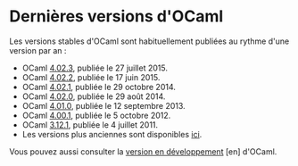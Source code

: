 <!-- ((! set title Versions !)) ((! set releases !)) -->

# Dernières versions d'OCaml

Les versions stables d'OCaml sont habituellement publiées au rythme
d'une version par an :

* OCaml [4.02.3](4.02.html), publiée le 27 juillet 2015.
* OCaml [4.02.2](4.02.html), publiée le 17 juin 2015.
* OCaml [4.02.1](4.02.html), publiée le 29 octobre 2014.
* OCaml [4.02.0](4.02.html), publiée le 29 août 2014.
* OCaml [4.01.0](4.01.0.html), publiée le 12 septembre 2013.
* OCaml [4.00.1](4.00.1.html), publiée le 5 octobre 2012.
* OCaml [3.12.1](3.12.1.html), publiée le 4 juillet 2011.
* Les versions plus anciennes sont disponibles 
  [ici](http://caml.inria.fr/pub/distrib/).

Vous pouvez aussi consulter la
[version en développement](svn.html) [en] d'OCaml.
